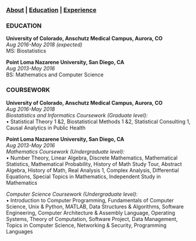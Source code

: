 ### [About](https://athwing.github.io)  |  [Education](https://athwing.github.io/education) |  [Experience](https://athwing.github.io/experience)

### EDUCATION 
**University of Colorado, Anschutz Medical Campus, Aurora, CO** <br>
*Aug 2016-May 2018 (expected)*<br>
MS: Biostatistics

**Point Loma Nazarene University, San Diego, CA**<br>
*Aug 2013-May 2016*<br>
BS: Mathematics and Computer Science

### COURSEWORK
**University of Colorado, Anschutz Medical Campus, Aurora, CO** <br>
*Aug 2016-May 2018*<br>
*Biostatistics and Informatics Coursework (Graduate level):*<br>
•	Statistical Theory 1 &2, Biostatistical Methods 1 &2, Statistical Consulting 1, Causal Analytics in Public Health

**Point Loma Nazarene University, San Diego, CA** <br>
*Aug 2013-May 2016*<br>
*Mathematics Coursework (Undergraduate level):*<br>
•	Number Theory, Linear Algebra, Discrete Mathematics, Mathematical Statistics, Mathematical Probability, History of Math Study Tour, Abstract Algebra, History of Math, Real Analysis 1, Complex Analysis, Differential Equations, Special Topics in Mathematics, Independent Study in Mathematics 

*Computer Science Coursework (Undergraduate level):*<br>
•	Introduction to Computer Programming, Fundamentals of Computer Science, Unix & Python, MATLAB, Data Structures & Algorithms, Software Engineering, Computer Architecture & Assembly Language, Operating Systems, Theory of Computation, Software Project, Data Management, Topics in Computer Science, Networking & Security, Programming Languages 
